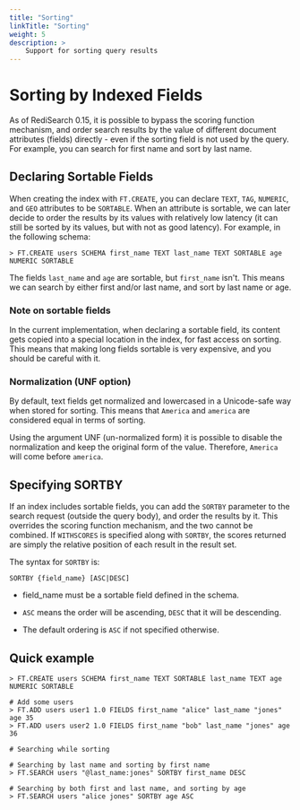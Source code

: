 ```yaml
---
title: "Sorting"
linkTitle: "Sorting"
weight: 5
description: >
    Support for sorting query results
---
```


# Sorting by Indexed Fields

As of RediSearch 0.15, it is possible to bypass the scoring function mechanism, and order search results by the value of different document attributes (fields) directly - even if the sorting field is not used by the query. For example, you can search for first name and sort by last name.

## Declaring Sortable Fields

When creating the index with `FT.CREATE`, you can declare `TEXT`, `TAG`, `NUMERIC`, and `GEO` attributes to be `SORTABLE`. When an attribute is sortable, we can later decide to order the results by its values with relatively low latency (it can still be sorted by its values, but with not as good latency). For example, in the following schema:

```
> FT.CREATE users SCHEMA first_name TEXT last_name TEXT SORTABLE age NUMERIC SORTABLE
```

The fields `last_name` and `age` are sortable, but `first_name` isn't. This means we can search by either first and/or last name, and sort by last name or age.

### Note on sortable fields

In the current implementation, when declaring a sortable field, its content gets copied into a special location in the index, for fast access on sorting. This means that making long fields sortable is very expensive, and you should be careful with it.

### Normalization (UNF option)

By default, text fields get normalized and lowercased in a Unicode-safe way when stored for sorting. This means that `America` and `america` are considered equal in terms of sorting.

Using the argument UNF (un-normalized form) it is possible to disable the normalization and keep the original form of the value. Therefore, `America` will come before `america`.

## Specifying SORTBY

If an index includes sortable fields, you can add the `SORTBY` parameter to the search request (outside the query body), and order the results by it. This overrides the scoring function mechanism, and the two cannot be combined. If `WITHSCORES` is specified along with `SORTBY`, the scores returned are simply the relative position of each result in the result set.

The syntax for `SORTBY` is:

```
SORTBY {field_name} [ASC|DESC]
```

* field_name must be a sortable field defined in the schema.

* `ASC` means the order will be ascending, `DESC` that it will be descending.

* The default ordering is `ASC` if not specified otherwise.

## Quick example

```
> FT.CREATE users SCHEMA first_name TEXT SORTABLE last_name TEXT age NUMERIC SORTABLE

# Add some users
> FT.ADD users user1 1.0 FIELDS first_name "alice" last_name "jones" age 35
> FT.ADD users user2 1.0 FIELDS first_name "bob" last_name "jones" age 36

# Searching while sorting

# Searching by last name and sorting by first name
> FT.SEARCH users "@last_name:jones" SORTBY first_name DESC

# Searching by both first and last name, and sorting by age
> FT.SEARCH users "alice jones" SORTBY age ASC

```

